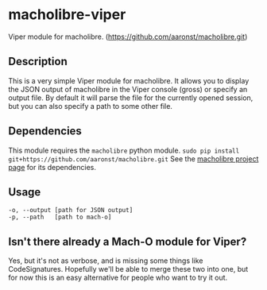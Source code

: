 # macholibre-viper
Viper module for macholibre. (<https://github.com/aaronst/macholibre.git>)

## Description
This is a very simple Viper module for macholibre.  It allows you to display the JSON output of macholibre in the Viper console (gross) or specify an output file.  By default it will parse the file for the currently opened session, but you can also specify a path to some other file.

## Dependencies
This module requires the `macholibre` python module.
`sudo pip install git+https://github.com/aaronst/macholibre.git`
See the [macholibre project page](https://github.com/aaronst/macholibre.git) for its dependencies.

## Usage
```
-o, --output [path for JSON output]
-p, --path   [path to mach-o]
```

## Isn't there already a Mach-O module for Viper?
Yes, but it's not as verbose, and is missing some things like CodeSignatures.  Hopefully we'll be able to merge these two into one, but for now this is an easy alternative for people who want to try it out.
